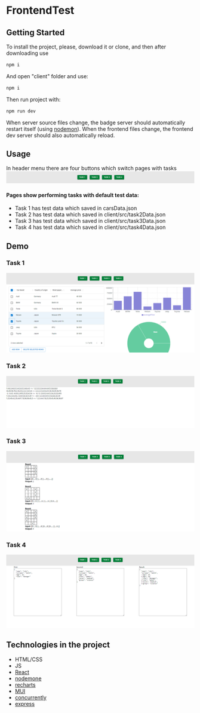 # FrontendTest

## Getting Started

To install the project, please, download it or clone, and then after downloading use

```sh
npm i
```


And open "client" folder and use:

```sh
npm i
```

Then run project with:

```sh
npm run dev
```
When server source files change, the badge server should automatically restart itself (using [nodemon](https://nodemon.io/)). When the frontend files change, the frontend dev server should also automatically reload. 

## Usage

In header menu there are four buttons which switch pages with tasks
![header_menu](https://github.com/MKovblyuk/FrontendTest/blob/main/screenshots/header_menu.PNG?raw=true)

#### Pages show performing tasks with default test data:
* Task 1 has test data which saved in carsData.json
* Task 2 has test data which saved in client/src/task2Data.json
* Task 3 has test data which saved in client/src/task3Data.json
* Task 4 has test data which saved in client/src/task4Data.json

## Demo

### Task 1
![task1_demo](https://github.com/MKovblyuk/FrontendTest/blob/main/screenshots/task1_demo.PNG?raw=true)

### Task 2
![task2_demo](https://github.com/MKovblyuk/FrontendTest/blob/main/screenshots/task2_demo.PNG?raw=true)

### Task 3
![task3_demo](https://github.com/MKovblyuk/FrontendTest/blob/main/screenshots/task3_demo.PNG?raw=true)

### Task 4
![task4_demo](https://github.com/MKovblyuk/FrontendTest/blob/main/screenshots/task4_demo.PNG?raw=true)

## Technologies in the project
* HTML/CSS
* JS
* [React](https://ru.reactjs.org/docs/getting-started.html)
* [nodemone](https://www.npmjs.com/package/nodemon)
* [recharts](https://recharts.org/en-US/)
* [MUI](https://mui.com/getting-started/installation/)
* [concurrently](https://www.npmjs.com/package/concurrently)
* [express](https://expressjs.com/ru/)
